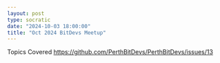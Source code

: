 ```yaml
---
layout: post
type: socratic
date: "2024-10-03 18:00:00"
title: "Oct 2024 BitDevs Meetup"
---
```


Topics Covered https://github.com/PerthBitDevs/PerthBitDevs/issues/13